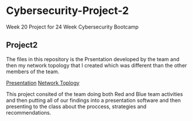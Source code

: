 # Cybersecurity-Project-2
Week 20 Project for 24 Week Cybersecurity Bootcamp

## Project2

The files in this repository is the Prsentation developed by the team and then my network topology that I created which was different than the other members of the team. 

[Presentation](https://github.com/2510shea/Cybersecurity-Project-1/blob/main/Images/Project%201%20Network%20Diagram%203.0.pdf)
[Network Toplogy](Playbooks/Ansible_config.yml)

This project consited of the team doing both Red and Blue team activities and then putting all of our findings into a presentation software and then presenting to the class about the proccess, strategies and recommendations. 
